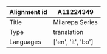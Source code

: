 |Alignment id | A11224349
| --- | --- 
|Title | Milarepa Series 
|Type | translation
|Languages | ['en', 'it', 'bo']